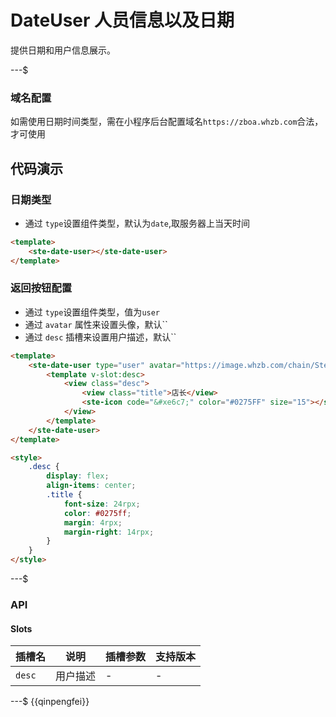 # DateUser 人员信息以及日期

提供日期和用户信息展示。

---$

### 域名配置

如需使用日期时间类型，需在小程序后台配置域名`https://zboa.whzb.com`合法，才可使用

## 代码演示

### 日期类型

- 通过 `type`设置组件类型，默认为`date`,取服务器上当天时间

```html
<template>
    <ste-date-user></ste-date-user>
</template>
```

### 返回按钮配置

- 通过 `type`设置组件类型，值为`user`
- 通过 `avatar` 属性来设置头像，默认``
- 通过 `desc` 插槽来设置用户描述，默认``

```html
<template>
    <ste-date-user type="user" avatar="https://image.whzb.com/chain/StellarUI/图片.jpg" nickname="张三">
        <template v-slot:desc>
            <view class="desc">
                <view class="title">店长</view>
                <ste-icon code="&#xe6c7;" color="#0275FF" size="15"></ste-icon>
            </view>
        </template>
    </ste-date-user>
</template>

<style>
    .desc {
        display: flex;
        align-items: center;
        .title {
            font-size: 24rpx;
            color: #0275ff;
            margin: 4rpx;
            margin-right: 14rpx;
        }
    }
</style>
```

---$

### API

<!-- props -->

#### Slots

| 插槽名 | 说明     | 插槽参数 | 支持版本 |
| ------ | -------- | -------- | -------- |
| `desc` | 用户描述 | -        | -        |

---$
{{qinpengfei}}
